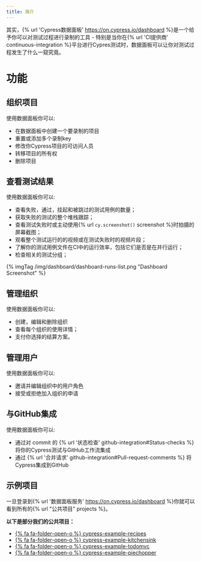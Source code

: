 ```yaml
---
title: 简介
---
```

其实，{% url 'Cypress数据面板' https://on.cypress.io/dashboard %}是一个给予你可以对测试过程进行录制的工具 - 特别是当你在{% url 'CI提供商' continuous-integration %}平台进行Cypres测试时，数据面板可以让你对测试过程发生了什么一窥究竟。

# 功能

## 组织项目

使用数据面板你可以:

- 在数据面板中创建一个要录制的项目
- 重置或添加多个录制key
- 修改你Cypress项目的可访问人员
- 转移项目的所有权
- 删除项目

## 查看测试结果

使用数据面板你可以:

- 查看失败，通过，挂起和被跳过的测试用例的数量；
- 获取失败的测试的整个堆栈跟踪；
- 查看测试失败时或主动使用{% url `cy.screenshot()` screenshot %}时拍摄的屏幕截图；
- 观看整个测试运行的的视频或在测试失败时的视频片段；
- 了解你的测试用例文件在CI中的运行效率，包括它们是否是在并行运行；
- 检查相关的测试分组；

{% imgTag /img/dashboard/dashboard-runs-list.png "Dashboard Screenshot" %}

## 管理组织

使用数据面板你可以:

- 创建，编辑和删除组织
- 查看每个组织的使用详情；
- 支付你选择的结算方案。

## 管理用户

使用数据面板你可以:

- 邀请并编辑组织中的用户角色
- 接受或拒绝加入组织的申请

## 与GitHub集成

使用数据面板你可以:

- 通过对 commit 的 {% url '状态检查' github-integration#Status-checks %} 将你的Cypress测试与GitHub工作流集成
- 通过 {% url '合并请求' github-integration#Pull-request-comments %} 将Cypress集成到GitHub

## 示例项目

一旦登录到{% url '数据面板服务' https://on.cypress.io/dashboard %}你就可以看到所有的{% url "公共项目" projects %}。

**以下是部分我们的公共项目：**

- [{% fa fa-folder-open-o %} cypress-example-recipes](https://dashboard.cypress.io/#/projects/6p53jw)
- [{% fa fa-folder-open-o %} cypress-example-kitchensink](https://dashboard.cypress.io/#/projects/4b7344)
- [{% fa fa-folder-open-o %} cypress-example-todomvc](https://dashboard.cypress.io/#/projects/245obj)
- [{% fa fa-folder-open-o %} cypress-example-piechopper](https://dashboard.cypress.io/#/projects/fuduzp)
